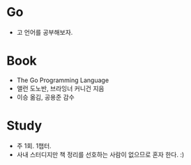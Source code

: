 # Go

* 고 언어를 공부해보자.

# Book

* The Go Programming Language
* 앨런 도노반, 브라잉너 커니건 지음
* 이승 옮김, 공용준 감수

# Study

* 주 1회. 1챕터.
* 사내 스터디지만 책 정리를 선호하는 사람이 없으므로 혼자 한다. :)